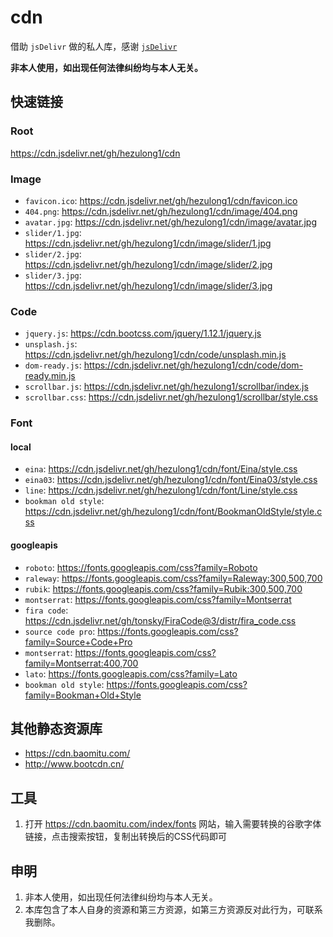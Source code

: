 # cdn

借助 `jsDelivr` 做的私人库，感谢 [`jsDelivr`](http://www.jsdelivr.com/)

**非本人使用，如出现任何法律纠纷均与本人无关。**

## 快速链接

### Root

https://cdn.jsdelivr.net/gh/hezulong1/cdn

### Image

- `favicon.ico`: https://cdn.jsdelivr.net/gh/hezulong1/cdn/favicon.ico
- `404.png`: https://cdn.jsdelivr.net/gh/hezulong1/cdn/image/404.png
- `avatar.jpg`: https://cdn.jsdelivr.net/gh/hezulong1/cdn/image/avatar.jpg
- `slider/1.jpg`: https://cdn.jsdelivr.net/gh/hezulong1/cdn/image/slider/1.jpg
- `slider/2.jpg`: https://cdn.jsdelivr.net/gh/hezulong1/cdn/image/slider/2.jpg
- `slider/3.jpg`: https://cdn.jsdelivr.net/gh/hezulong1/cdn/image/slider/3.jpg

### Code

- `jquery.js`: https://cdn.bootcss.com/jquery/1.12.1/jquery.js
- `unsplash.js`: https://cdn.jsdelivr.net/gh/hezulong1/cdn/code/unsplash.min.js
- `dom-ready.js`: https://cdn.jsdelivr.net/gh/hezulong1/cdn/code/dom-ready.min.js
- `scrollbar.js`: https://cdn.jsdelivr.net/gh/hezulong1/scrollbar/index.js
- `scrollbar.css`: https://cdn.jsdelivr.net/gh/hezulong1/scrollbar/style.css

### Font

#### local

- `eina`: https://cdn.jsdelivr.net/gh/hezulong1/cdn/font/Eina/style.css
- `eina03`: https://cdn.jsdelivr.net/gh/hezulong1/cdn/font/Eina03/style.css
- `line`: https://cdn.jsdelivr.net/gh/hezulong1/cdn/font/Line/style.css
- `bookman old style`: https://cdn.jsdelivr.net/gh/hezulong1/cdn/font/BookmanOldStyle/style.css

#### googleapis

- `roboto`: https://fonts.googleapis.com/css?family=Roboto
- `raleway`: https://fonts.googleapis.com/css?family=Raleway:300,500,700
- `rubik`: https://fonts.googleapis.com/css?family=Rubik:300,500,700
- `montserrat`: https://fonts.googleapis.com/css?family=Montserrat
- `fira code`: https://cdn.jsdelivr.net/gh/tonsky/FiraCode@3/distr/fira_code.css
- `source code pro`: https://fonts.googleapis.com/css?family=Source+Code+Pro
- `montserrat`: https://fonts.googleapis.com/css?family=Montserrat:400,700
- `lato`: https://fonts.googleapis.com/css?family=Lato
- `bookman old style`: https://fonts.googleapis.com/css?family=Bookman+Old+Style

## 其他静态资源库

- https://cdn.baomitu.com/
- http://www.bootcdn.cn/

## 工具

1. 打开 https://cdn.baomitu.com/index/fonts 网站，输入需要转换的谷歌字体链接，点击搜索按钮，复制出转换后的CSS代码即可


## 申明

1. 非本人使用，如出现任何法律纠纷均与本人无关。
2. 本库包含了本人自身的资源和第三方资源，如第三方资源反对此行为，可联系我删除。

